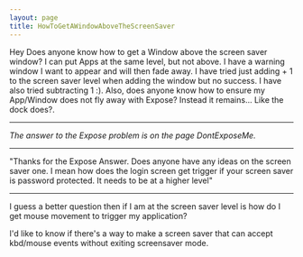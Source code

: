 ```yaml
---
layout: page
title: HowToGetAWindowAboveTheScreenSaver
---
```


Hey Does anyone know how to get a Window above the screen saver window? I can put Apps at the same level, but not above. I have a warning window I want to appear and will then fade away. I have tried just adding + 1 to the screen saver level when adding the window but no success. I have also tried subtracting 1 :). Also, does anyone know how to ensure my App/Window does not fly away with Expose? Instead it remains... Like the dock does?.

----
*The answer to the Expose problem is on the page DontExposeMe.*

----
"Thanks for the Expose Answer. Does anyone have any ideas on the screen saver one. I mean how does the login screen get trigger if your screen saver is password protected. It needs to be at a higher level"

----

I guess a better question then if I am at the screen saver level is how do I get mouse movement to trigger my application?

I'd like to know if there's a way to make a screen saver that can accept kbd/mouse events without exiting screensaver mode.

